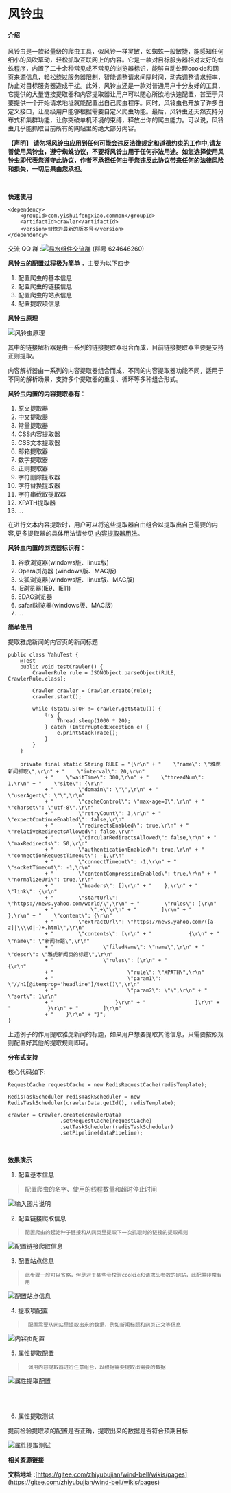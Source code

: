 # 风铃虫

#### 介绍
风铃虫是一款轻量级的爬虫工具，似风铃一样灵敏，如蜘蛛一般敏捷，能感知任何细小的风吹草动，轻松抓取互联网上的内容。它是一款对目标服务器相对友好的蜘蛛程序，内置了二十余种常见或不常见的浏览器标识，能够自动处理cookie和网页来源信息，轻松绕过服务器限制，智能调整请求间隔时间，动态调整请求频率，防止对目标服务器造成干扰。此外，风铃虫还是一款对普通用户十分友好的工具，它提供的大量链接提取器和内容提取器让用户可以随心所欲地快速配置，甚至于只要提供一个开始请求地址就能配置出自己爬虫程序。同时，风铃虫也开放了许多自定义接口，让高级用户能够根据需要自定义爬虫功能。最后，风铃虫还天然支持分布式和集群功能，让你突破单机环境的束缚，释放出你的爬虫能力。可以说，风铃虫几乎能抓取目前所有的网站里的绝大部分内容。

**【声明】
请勿将风铃虫应用到任何可能会违反法律规定和道德约束的工作中,请友善使用风铃虫，遵守蜘蛛协议，不要将风铃虫用于任何非法用途。如您选择使用风铃虫即代表您遵守此协议，作者不承担任何由于您违反此协议带来任何的法律风险和损失，一切后果由您承担。**

<br/>

**快速使用**


```
<dependency>
    <groupId>com.yishuifengxiao.common</groupId>
    <artifactId>crawler</artifactId>
    <version>替换为最新的版本号</version>
</dependency>
```


交流 QQ 群 :<a target="_blank" href="//shang.qq.com/wpa/qunwpa?idkey=a81681f687ced1bf514d6226d00463798cefc0a9559fc7d34f1e17e719ca8573"><img border="0" src="//pub.idqqimg.com/wpa/images/group.png" alt="易水组件交流群" title="易水组件交流群"></a> (群号 624646260)

 **风铃虫的配置过程极为简单** ，主要为以下四步

1. 配置爬虫的基本信息
1. 配置爬虫的链接信息
1. 配置爬虫的站点信息
1. 配置提取项信息


 **风铃虫原理** 

![风铃虫原理](https://images.gitee.com/uploads/images/2019/1208/213313_eb03a944_400404.png "原理图.png")

其中的链接解析器是由一系列的链接提取器组合而成，目前链接提取器主要是支持正则提取。

内容解析器由一系列的内容提取器组合而成，不同的内容提取器功能不同，适用于不同的解析场景，支持多个提取器的重复、循环等多种组合形式。

**风铃虫内置的内容提取器有**：
1. 原文提取器
2. 中文提取器
3. 常量提取器
4. CSS内容提取器
5. CSS文本提取器
6. 邮箱提取器
7. 数字提取器
8. 正则提取器
9. 字符删除提取器
10. 字符替换提取器
11. 字符串截取提取器
12. XPATH提取器
13. ...
 
在进行文本内容提取时，用户可以将这些提取器自由组合以提取出自己需要的内容,更多提取器的具体用法请参见 [内容提取器用法](https://gitee.com/zhiyubujian/wind-bell/wikis/%E6%88%AA%E5%8F%96%E6%8F%90%E5%8F%96%E5%99%A8?sort_id=1783680)。

**风铃虫内置的浏览器标识有**：
1. 谷歌浏览器(windows版、linux版)
2. Opera浏览器 (windows版、MAC版)
3. 火狐浏览器(windows版、linux版、MAC版)
4. IE浏览器(IE9、IE11)
5. EDAG浏览器
6. safari浏览器(windows版、MAC版)
8. ...

**简单使用**

提取雅虎新闻的内容页的新闻标题
```
public class YahuTest {
	@Test
	public void testCrawler() {
		CrawlerRule rule = JSONObject.parseObject(RULE, CrawlerRule.class);

		Crawler crawler = Crawler.create(rule);
		crawler.start();

		while (Statu.STOP != crawler.getStatu()) {
			try {
				Thread.sleep(1000 * 20);
			} catch (InterruptedException e) {
				e.printStackTrace();
			}
		}
	}

	private final static String RULE = "{\r\n" + "    \"name\": \"雅虎新闻抓取\",\r\n" + "    \"interval\": 20,\r\n"
			+ "    \"waitTime\": 300,\r\n" + "    \"threadNum\": 1,\r\n" + "    \"site\": {\r\n"
			+ "        \"domain\": \"\",\r\n" + "        \"userAgent\": \"\",\r\n"
			+ "        \"cacheControl\": \"max-age=0\",\r\n" + "        \"charset\": \"utf-8\",\r\n"
			+ "        \"retryCount\": 3,\r\n" + "        \"expectContinueEnabled\": false,\r\n"
			+ "        \"redirectsEnabled\": true,\r\n" + "        \"relativeRedirectsAllowed\": false,\r\n"
			+ "        \"circularRedirectsAllowed\": false,\r\n" + "        \"maxRedirects\": 50,\r\n"
			+ "        \"authenticationEnabled\": true,\r\n" + "        \"connectionRequestTimeout\": -1,\r\n"
			+ "        \"connectTimeout\": -1,\r\n" + "        \"socketTimeout\": -1,\r\n"
			+ "        \"contentCompressionEnabled\": true,\r\n" + "        \"normalizeUri\": true,\r\n"
			+ "        \"headers\": []\r\n" + "    },\r\n" + "    \"link\": {\r\n"
			+ "        \"startUrl\": \"https://news.yahoo.com/world/\",\r\n" + "        \"rules\": [\r\n"
			+ "            \".+\"\r\n" + "        ]\r\n" + "    },\r\n" + "    \"content\": {\r\n"
			+ "        \"extractUrl\": \"https://news.yahoo.com/([a-z]|\\\\d|-)+.html\",\r\n"
			+ "        \"contents\": [\r\n" + "            {\r\n" + "                \"name\": \"新闻标题\",\r\n"
			+ "                \"filedName\": \"name\",\r\n" + "                \"descr\": \"雅虎新闻页的标题\",\r\n"
			+ "                \"rules\": [\r\n" + "                    {\r\n"
			+ "                        \"rule\": \"XPATH\",\r\n"
			+ "                        \"param1\": \"//h1[@itemprop='headline']/text()\",\r\n"
			+ "                        \"param2\": \"\",\r\n" + "                        \"sort\": 1\r\n"
			+ "                    }\r\n" + "                ]\r\n" + "            }\r\n" + "        ]\r\n"
			+ "    }\r\n" + "}";
}
```
上述例子的作用提取雅虎新闻的标题，如果用户想要提取其他信息，只需要按照规则配置好其他的提取规则即可。


**分布式支持**

核心代码如下:


```
RequestCache requestCache = new RedisRequestCache(redisTemplate);

RedisTaskScheduler redisTaskScheduler = new RedisTaskScheduler(crawlerData.getId(), redisTemplate);

crawler = Crawler.create(crawlerData)
                 .setRequestCache(requestCache)
                 .setTaskScheduler(redisTaskScheduler)
                 .setPipeline(dataPipeline);
```
<br/>

 **效果演示** 






1. 配置基本信息

>   配置爬虫的名字、使用的线程数量和超时停止时间

![输入图片说明](https://images.gitee.com/uploads/images/2019/1207/221953_91be5498_400404.png "配置基本信息.png")

2. 配置链接爬取信息

>     配置爬虫的起始种子链接和从网页里提取下一次抓取时的链接的提取规则

![配置链接爬取信息](https://images.gitee.com/uploads/images/2019/1202/155432_8ab363a8_400404.png "配置链接爬取信息.png")

3. 配置站点信息

>     此步骤一般可以省略，但是对于某些会校验cookie和请求头参数的网站，此配置非常有用

![配置站点信息](https://images.gitee.com/uploads/images/2019/1202/155457_d4bf6e93_400404.png "配置站点信息.png")

4. 提取项配置

>      配置需要从网站里提取出来的数据，例如新闻标题和网页正文等信息 

![内容页配置](https://images.gitee.com/uploads/images/2019/1202/155524_c5e82fd9_400404.png "内容页配置.png")

5. 属性提取配置

>      调用内容提取器进行任意组合，以根据需要提取出需要的数据

![属性提取配置](https://images.gitee.com/uploads/images/2019/1202/155554_15b869ae_400404.png "属性提取配置.png")

<br/><br/>

6. 属性提取测试

提前检验提取项的配置是否正确，提取出来的数据是否符合预期目标

![属性提取测试](https://images.gitee.com/uploads/images/2019/1209/163652_596bab35_400404.png "提取测试.png")

 **相关资源链接** 

 **文档地址** :[https://gitee.com/zhiyubujian/wind-bell/wikis/pages](https://gitee.com/zhiyubujian/wind-bell/wikis/pages)